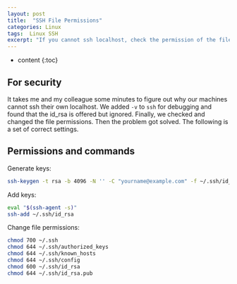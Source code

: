 ```yaml
---
layout: post
title:  "SSH File Permissions"
categories: Linux
tags:  Linux SSH
excerpt: "If you cannot ssh localhost, check the permission of the files"
---
```


* content
{:toc}


## For security

It takes me and my colleague some minutes to figure out why our machines cannot ssh their own localhost. We added `-v` to `ssh` for debugging and found that the id_rsa is offered but ignored.
Finally, we checked and changed the file permissions. Then the problem got solved.
The following is a set of correct settings.


## Permissions and commands

Generate keys:
```bash
ssh-keygen -t rsa -b 4096 -N '' -C "yourname@example.com" -f ~/.ssh/id_rsa
```

Add keys:
```bash
eval "$(ssh-agent -s)"
ssh-add ~/.ssh/id_rsa
```

Change file permissions:
```bash
chmod 700 ~/.ssh
chmod 644 ~/.ssh/authorized_keys
chmod 644 ~/.ssh/known_hosts
chmod 644 ~/.ssh/config
chmod 600 ~/.ssh/id_rsa
chmod 644 ~/.ssh/id_rsa.pub
```